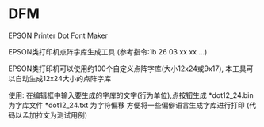 # DFM
EPSON Printer Dot Font Maker

EPSON类打印机点阵字库生成工具
(参考指令:1b 26 03 xx xx ...)

EPSON类打印机可以使用约100个自定义点阵字库(大小12x24或9x17),
本工具可以自动生成12x24大小的点阵字库

使用:
在编辑框中输入要生成的字库的文字(行为单位),点按钮生成
*dot12_24.bin 为字库文件
*dot12_24.txt 为字符偏移
方便将一些偏僻语言生成字库进行打印
(代码以孟加拉文为测试用例)
